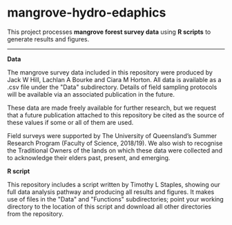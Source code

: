 # mangrove-hydro-edaphics

This project processes **mangrove forest survey data** using **R scripts** to generate results and figures.

---

**Data**

The mangrove survey data included in this repository were produced by Jack W Hill, Lachlan A Bourke and Ciara M Horton. All data is available as a .csv file under the "Data" subdirectory. Details of field sampling protocols will be available via an associated publication in the future. 

These data are made freely available for further research, but we request that a future publication attached to this repository be cited as the source of these values if some or all of them are used.

Field surveys were supported by The University of Queensland’s Summer Research Program (Faculty of Science, 2018/19). We also wish to recognise the Traditional Owners of the lands on which these data were collected and to acknowledge their elders past, present, and emerging.

**R script**

This repository includes a script written by Timothy L Staples, showing our full data analysis pathway and producing all results and figures. It makes use of files in the "Data" and "Functions" subdirectories; point your working directory to the location of this script and download all other directories from the repository.
